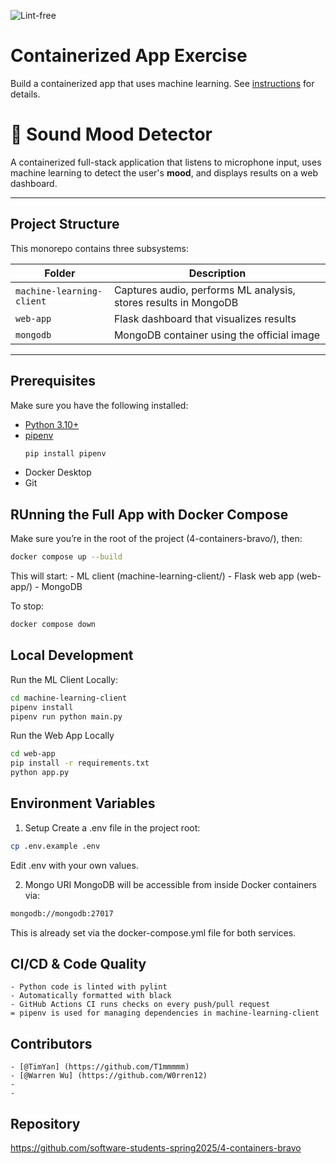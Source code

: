 ![Lint-free](https://github.com/nyu-software-engineering/containerized-app-exercise/actions/workflows/lint.yml/badge.svg)

# Containerized App Exercise

Build a containerized app that uses machine learning. See [instructions](./instructions.md) for details.


# 🎵 Sound Mood Detector

A containerized full-stack application that listens to microphone input, uses machine learning to detect the user's **mood**, and displays results on a web dashboard.

---

## Project Structure

This monorepo contains three subsystems:

| Folder                   | Description                                         |
|--------------------------|-----------------------------------------------------|
| `machine-learning-client` | Captures audio, performs ML analysis, stores results in MongoDB |
| `web-app`                | Flask dashboard that visualizes results            |
| `mongodb`                | MongoDB container using the official image         |

---



## Prerequisites

Make sure you have the following installed:

- [Python 3.10+](https://www.python.org/)
- [pipenv](https://pipenv.pypa.io/en/latest/)
  ```bash
  pip install pipenv
  ```
- Docker Desktop
- Git



## RUnning the Full App with Docker Compose

Make sure you’re in the root of the project (4-containers-bravo/), then:

```bash
docker compose up --build
```

This will start:
    - ML client (machine-learning-client/)
	- Flask web app (web-app/)
	- MongoDB

To stop:

```bash
docker compose down
```



## Local Development

Run the ML Client Locally:

```bash
cd machine-learning-client
pipenv install
pipenv run python main.py
```

Run the Web App Locally

```bash
cd web-app
pip install -r requirements.txt
python app.py
```



## Environment Variables

1. Setup
Create a .env file in the project root:

```bash
cp .env.example .env
```

Edit .env with your own values.



2. Mongo URI
MongoDB will be accessible from inside Docker containers via:

```bash
mongodb://mongodb:27017
```
This is already set via the docker-compose.yml file for both services.



## CI/CD & Code Quality
	- Python code is linted with pylint
	- Automatically formatted with black
	- GitHub Actions CI runs checks on every push/pull request
	= pipenv is used for managing dependencies in machine-learning-client



## Contributors
    - [@TimYan] (https://github.com/T1mmmmm)
    - [@Warren Wu] (https://github.com/W0rren12)
    - 
    -



## Repository
https://github.com/software-students-spring2025/4-containers-bravo